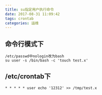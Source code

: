 ```yaml
---
title: su指定用户执行命令
date: 2017-08-31 11:09:42
tags: crontab
categories: 运维
---
```


## 命令行模式下
```
/etc/passwd中nologin改为bash
su user -s /bin/bash -c 'touch test.x'
```

## /etc/crontab下 
```
* * * * * user echo '12312' >> /tmp/test.x
```
